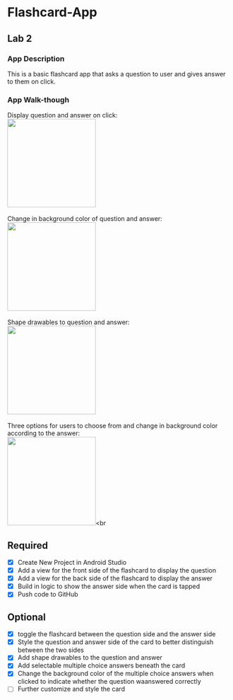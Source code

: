 # Flashcard-App

## Lab 2

### App Description
This is a basic flashcard app that asks a question to user and gives answer to them on click.

### App Walk-though
Display question and answer on click:<br><img src="http://g.recordit.co/1P87roBJw9.gif" width=200><br><br>
Change in background color of question and answer:<br><img src="http://g.recordit.co/WsOJpDQ0gZ.gif" width=200><br><br>
Shape drawables to question and answer:<br><img src="http://g.recordit.co/P8jqsjV5RG.gif" width=200><br><br>
Three options for users to choose from and change in background color according to the answer: <br><img src="http://g.recordit.co/qYAVCQNVvX.gif" width=200><br




## Required
- [X] Create New Project in Android Studio
- [X] Add a view for the front side of the flashcard to display the question
- [X] Add a view for the back side of the flashcard to display the answer
- [X] Build in logic to show the answer side when the card is tapped
- [X] Push code to GitHub
## Optional
- [X] toggle the flashcard between the question side and the answer side
- [X] Style the question and answer side of the card to better distinguish between the two sides
- [X] Add shape drawables to the question and answer
- [X] Add selectable multiple choice answers beneath the card
- [X] Change the background color of the multiple choice answers when clicked to indicate whether the question waanswered correctly
- [ ] Further customize and style the card
